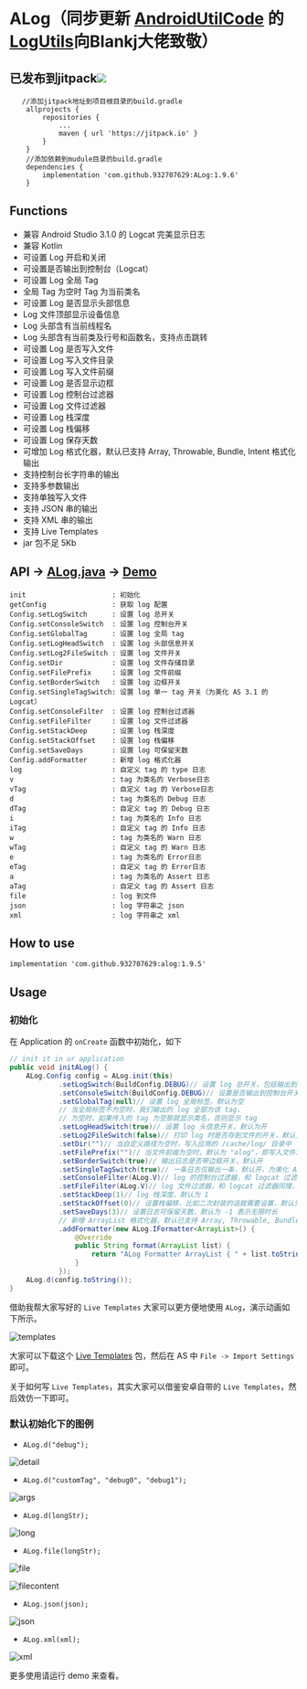 # ALog（同步更新 [AndroidUtilCode](https://github.com/Blankj/AndroidUtilCode) 的 [LogUtils](https://github.com/Blankj/AndroidUtilCode/blob/master/utilcode/lib/src/main/java/com/blankj/utilcode/util/LogUtils.java)向Blankj大佬致敬）

## 已发布到jitpack[![](https://jitpack.io/v/932707629/ALog.svg)](https://jitpack.io/#932707629/ALog)
```
   //添加jitpack地址到项目根目录的build.gradle
    allprojects {
		repositories {
			...
			maven { url 'https://jitpack.io' }
		}
	}
    //添加依赖到mudule目录的build.gradle
	dependencies {
    	implementation 'com.github.932707629:ALog:1.9.6'
    }
```

## Functions

* 兼容 Android Studio 3.1.0 的 Logcat 完美显示日志
* 兼容 Kotlin
* 可设置 Log 开启和关闭
* 可设置是否输出到控制台（Logcat）
* 可设置 Log 全局 Tag
* 全局 Tag 为空时 Tag 为当前类名
* 可设置 Log 是否显示头部信息
* Log 文件顶部显示设备信息
* Log 头部含有当前线程名
* Log 头部含有当前类及行号和函数名，支持点击跳转
* 可设置 Log 是否写入文件
* 可设置 Log 写入文件目录
* 可设置 Log 写入文件前缀
* 可设置 Log 是否显示边框
* 可设置 Log 控制台过滤器
* 可设置 Log 文件过滤器
* 可设置 Log 栈深度
* 可设置 Log 栈偏移
* 可设置 Log 保存天数
* 可增加 Log 格式化器，默认已支持 Array, Throwable, Bundle, Intent 格式化输出
* 支持控制台长字符串的输出
* 支持多参数输出
* 支持单独写入文件
* 支持 JSON 串的输出
* 支持 XML 串的输出
* 支持 Live Templates
* jar 包不足 5Kb


## API -> [ALog.java][alog.java] -> [Demo][alog.demo]

```
init                     : 初始化
getConfig                : 获取 log 配置
Config.setLogSwitch      : 设置 log 总开关
Config.setConsoleSwitch  : 设置 log 控制台开关
Config.setGlobalTag      : 设置 log 全局 tag
Config.setLogHeadSwitch  : 设置 log 头部信息开关
Config.setLog2FileSwitch : 设置 log 文件开关
Config.setDir            : 设置 log 文件存储目录
Config.setFilePrefix     : 设置 log 文件前缀
Config.setBorderSwitch   : 设置 log 边框开关
Config.setSingleTagSwitch: 设置 log 单一 tag 开关（为美化 AS 3.1 的 Logcat）
Config.setConsoleFilter  : 设置 log 控制台过滤器
Config.setFileFilter     : 设置 log 文件过滤器
Config.setStackDeep      : 设置 log 栈深度
Config.setStackOffset    : 设置 log 栈偏移
Config.setSaveDays       : 设置 log 可保留天数
Config.addFormatter      : 新增 log 格式化器
log                      : 自定义 tag 的 type 日志
v                        : tag 为类名的 Verbose日志
vTag                     : 自定义 tag 的 Verbose日志
d                        : tag 为类名的 Debug 日志
dTag                     : 自定义 tag 的 Debug 日志
i                        : tag 为类名的 Info 日志
iTag                     : 自定义 tag 的 Info 日志
w                        : tag 为类名的 Warn 日志
wTag                     : 自定义 tag 的 Warn 日志
e                        : tag 为类名的 Error日志
eTag                     : 自定义 tag 的 Error日志
a                        : tag 为类名的 Assert 日志
aTag                     : 自定义 tag 的 Assert 日志
file                     : log 到文件
json                     : log 字符串之 json
xml                      : log 字符串之 xml
```


## How to use

`implementation 'com.github.932707629:alog:1.9.5'`


## Usage

### 初始化

在 Application 的 `onCreate` 函数中初始化，如下

``` java
// init it in ur application
public void initALog() {
    ALog.Config config = ALog.init(this)
            .setLogSwitch(BuildConfig.DEBUG)// 设置 log 总开关，包括输出到控制台和文件，默认开
            .setConsoleSwitch(BuildConfig.DEBUG)// 设置是否输出到控制台开关，默认开
            .setGlobalTag(null)// 设置 log 全局标签，默认为空
            // 当全局标签不为空时，我们输出的 log 全部为该 tag，
            // 为空时，如果传入的 tag 为空那就显示类名，否则显示 tag
            .setLogHeadSwitch(true)// 设置 log 头信息开关，默认为开
            .setLog2FileSwitch(false)// 打印 log 时是否存到文件的开关，默认关
            .setDir("")// 当自定义路径为空时，写入应用的 /cache/log/ 目录中
            .setFilePrefix("")// 当文件前缀为空时，默认为 "alog"，即写入文件为 "alog-MM-dd.txt"
            .setBorderSwitch(true)// 输出日志是否带边框开关，默认开
            .setSingleTagSwitch(true)// 一条日志仅输出一条，默认开，为美化 AS 3.1 的 Logcat
            .setConsoleFilter(ALog.V)// log 的控制台过滤器，和 logcat 过滤器同理，默认 Verbose
            .setFileFilter(ALog.V)// log 文件过滤器，和 logcat 过滤器同理，默认 Verbose
            .setStackDeep(1)// log 栈深度，默认为 1
            .setStackOffset(0)// 设置栈偏移，比如二次封装的话就需要设置，默认为 0
            .setSaveDays(3)// 设置日志可保留天数，默认为 -1 表示无限时长
            // 新增 ArrayList 格式化器，默认已支持 Array, Throwable, Bundle, Intent 的格式化输出
            .addFormatter(new ALog.IFormatter<ArrayList>() {
                @Override
                public String format(ArrayList list) {
                    return "ALog Formatter ArrayList { " + list.toString() + " }";
                }
            });
    ALog.d(config.toString());
}
```

借助我帮大家写好的 `Live Templates` 大家可以更方便地使用 `ALog`，演示动画如下所示。

![templates][templates]

大家可以下载这个 [Live Templates][templates_jar] 包，然后在 AS 中 `File -> Import Settings` 即可。

关于如何写 `Live Templates`，其实大家可以借鉴安卓自带的 `Live Templates`，然后效仿一下即可。


### 默认初始化下的图例

* `ALog.d("debug");`

![detail][detail]

* `ALog.d("customTag", "debug0", "debug1");`

![args][args]

* `ALog.d(longStr);`

![long][long]

* `ALog.file(longStr);`

![file][file]

![filecontent][filecontent]

* `ALog.json(json);`

![json][json]

* `ALog.xml(xml);`

![xml][xml]


更多使用请运行 demo 来查看。


[alogsvg]: https://img.shields.io/badge/ALog-v1.9.1-brightgreen.svg
[alog]: https://github.com/Blankj/ALog

[apisvg]: https://img.shields.io/badge/API-14+-brightgreen.svg
[api]: https://android-arsenal.com/api?level=14

[buildsvg]: https://travis-ci.org/Blankj/ALog.svg?branch=master
[build]: https://travis-ci.org/Blankj/ALog

[licensesvg]: https://img.shields.io/badge/License-Apache--2.0-brightgreen.svg
[license]: https://github.com/Blankj/ALog/blob/master/LICENSE

[alog.java]: https://github.com/Blankj/ALog/blob/master/alog/src/main/java/com/blankj/ALog.java
[alog.demo]: https://github.com/Blankj/ALog/blob/master/app/src/main/java/com/blankj/alog/ALogActivity.java
[jarsvg]: https://img.shields.io/badge/download-jar--4Kb-brightgreen.svg
[jar]: https://jcenter.bintray.com/com/blankj/alog/1.9.1/alog-1.9.1-sources.jar
[detail]: https://raw.githubusercontent.com/Blankj/ALog/master/art/detail.png
[args]: https://raw.githubusercontent.com/Blankj/ALog/master/art/args.png
[long]: https://raw.githubusercontent.com/Blankj/ALog/master/art/long.png
[file]: https://raw.githubusercontent.com/Blankj/ALog/master/art/file.png
[filecontent]: https://raw.githubusercontent.com/Blankj/ALog/master/art/filecontent.png
[json]: https://raw.githubusercontent.com/Blankj/ALog/master/art/json.png
[xml]: https://raw.githubusercontent.com/Blankj/ALog/master/art/xml.png
[templates]: https://raw.githubusercontent.com/Blankj/ALog/master/art/alog.gif
[templates_jar]: https://raw.githubusercontent.com/Blankj/ALog/master/art/alog_templates.jar

[jianshusvg]: https://img.shields.io/badge/简书-Blankj-brightgreen.svg
[jianshu]: http://www.jianshu.com/u/46702d5c6978

[weibosvg]: https://img.shields.io/badge/weibo-__Blankj-brightgreen.svg
[weibo]: http://weibo.com/3076228982

[blogsvg]: https://img.shields.io/badge/Blog-Blankj-brightgreen.svg
[blog]: http://blankj.com

[qq0groupsvg]: https://img.shields.io/badge/QQ0群(满)-74721490-fba7f9.svg
[qq0group]: https://shang.qq.com/wpa/qunwpa?idkey=62baf2c3ec6b0863155b0c7a10c71bba2608cb0b6532fc18515835e54c69bdd3

[qq1groupsvg]: https://img.shields.io/badge/QQ1群-25206533-fba7f9.svg
[qq1group]: https://shang.qq.com/wpa/qunwpa?idkey=d906789f84484465e2736f7b524366b4c23afeda38733d5c7b10fc3f6e406e9b

